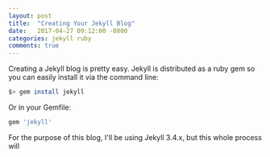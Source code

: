```yaml
---
layout: post
title:  "Creating Your Jekyll Blog"
date:   2017-04-27 09:12:00 -0800
categories: jekyll ruby
comments: true
---
```


Creating a Jekyll blog is pretty easy. Jekyll is distributed as a ruby gem so
you can easily install it via the command line:

```bash
$> gem install jekyll
```

Or in your Gemfile:

```ruby
gem 'jekyll'
```

For the purpose of this blog, I'll be using Jekyll 3.4.x, but this whole
process will 
